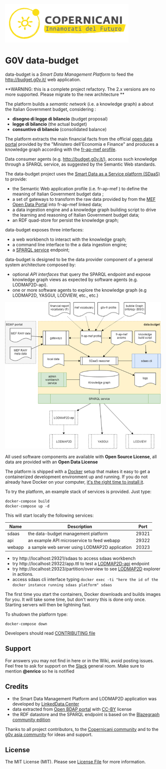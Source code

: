 ![copernicani](doc/copernicani-logo.png)

# G0V data-budget

data-budget is a *Smart Data Management Platform* to feed the http://budget.g0v.it/ web application.

**WARNING: this is a complete project refactory. The 2.x versions are no more supported. Please migrate to the new architecture **

The platform builds a *semantic network* (i.e. a knowledge graph) a about the Italian Government budget, considering :

- **disegno di legge di bilancio** (budget proposal)
- **legge di bilancio** (the actual budget)
- **consuntivo di bilancio** (consolidated balance)

The platform extracts the main financial facts from the official [open data portal](https://bdap-opendata.mef.gov.it) provided 
by the "Ministero dell'Economia e Finance" and produces a knowledge graph according with the 
[fr-ap-mef profile](fr-ap-mef/README.md).

Data consumer agents (e.g. http://budget.g0v.it/), access such knowledge through a SPARQL service, as suggested by the Semantic Web standards.

The data-budget project uses the [Smart Data as a Service platform (SDaaS)](https://github.com/linkeddatacenter/sdaas-ce) to provide:

- the Semantic Web application profile (i.e. fr-ap-mef ) to define the meaning of Italian Government budget data ;
- a set of gateways to transform the raw data provided by from the [MEF Open Data Portal](https://openbdap.mef.gov.it) into fr-ap-mef linked data;
- a data ingestion engine and a knowledge graph building script to drive the learning and reasoning of Italian Government budget data; 
- an RDF quad-store for persist the knowledge graph; 

data-budget exposes three interfaces:

- a web workbench to interact with the knowledge graph;
- a command line interface to the a data ingestion engine; 
- a [SPARQL service](https://www.w3.org/TR/sparql11-overview) endpoint; 

data-budget is designed to be the data provider component of a general system architecture composed by:

- optional *API interfaces* that query the SPARQL endpoint and expose knowledge graph views as expected by software agents (e.g. LODMAP2D-api). 
- one or more software agents to explore the knowledge graph (e.g LODMAP2D, YASGUI, LODVIEW, etc., etc.)

![architecture](doc/architecture.png)

All used software components are available with **Open Source License**, all data are provided with an **Open Data License**

The platform is shipped with a [Docker](https://docker.com) setup that makes it easy 
to get a containerized development environment up and running. 
If you do not already have Docker on your computer, 
[it's the right time to install it](https://docs.docker.com/install/).

To try the platform, an example stack of services is provided. Just type: 

```
docker-compose build
docker-compose up -d
```

This will start locally the following services:


| Name        | Description                                                   | Port 
| ----------- | ------------------------------------------------------------- | ------- 
| sdaas       | the data-budget management platform                           | 29321    
| api         | an  example API microservice to feed webapp                   | 29322 
| webapp      | a sample web server using LODMAP2D application                | 20323

- try http://localhost:29321/sdaas to access sdaas workbench
- try http://localhost:29322/app.ttl to test a [LODMAP2D-api](https://github.com/linkeddatacenter/LODMAP2D-api) endpoint
- try http://localhost:29323/partition/overview to see [LODMAP2D](https://github.com/linkeddatacenter/LODMAP2D) explorer in actions.
- access sdaas cli interface  typing `docker exec -ti "here the id of the docker instance running sdaas platform" sdaas`

The first time you start the containers, Docker downloads and builds images for you. It will take some time, but don't worry
this is done only once. Starting servers will then be lightning fast.


To shudown the platform type: 

```
docker-compose down
```

Developers should read [CONTRIBUTING file](CONTRIBUTING.md)

## Support

For answers you may not find in here or in the Wiki, avoid posting issues. Feel free to ask for support on the [Slack](https://copernicani.slack.com/) general room. Make sure to mention **@enrico** so he is notified


## Credits

- the Smart Data Management Platform and LODMAP2D application was developed by [LinkedData.Center](http://LinkedData.Center/)
- data extracted from [Open BDAP portal](https://bdap-opendata.mef.gov.it/) with [CC-BY](http://creativecommons.org/licenses/by/3.0) license
- the RDF datastore and the SPARQL endpoint is based on the [Blazegraph community edition](https://www.blazegraph.com/)

Thanks to all project contributors, to the [Copernicani community](https://copernicani.it/) and to the [g0v asia community](http://g0v.asia) for ideas and support.

## License

The MIT License (MIT). Please see [License File](LICENSE) for more information.

